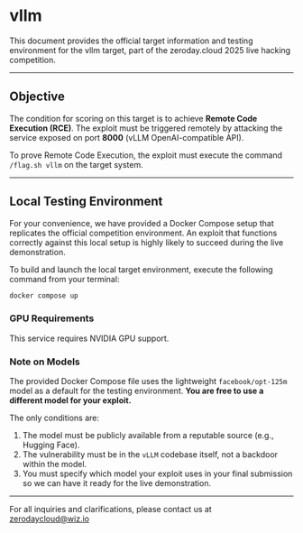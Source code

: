 # vllm

This document provides the official target information and testing environment for the vllm target, part of the zeroday.cloud 2025 live hacking competition.

-----

## Objective

The condition for scoring on this target is to achieve **Remote Code Execution (RCE)**. The exploit must be triggered remotely by attacking the service exposed on port **8000** (vLLM OpenAI-compatible API).

To prove Remote Code Execution, the exploit must execute the command `/flag.sh vllm` on the target system.

-----

## Local Testing Environment

For your convenience, we have provided a Docker Compose setup that replicates the official competition environment. An exploit that functions correctly against this local setup is highly likely to succeed during the live demonstration.

To build and launch the local target environment, execute the following command from your terminal:

```bash
docker compose up
```

### GPU Requirements

This service requires NVIDIA GPU support.

### Note on Models

The provided Docker Compose file uses the lightweight `facebook/opt-125m` model as a default for the testing environment. **You are free to use a different model for your exploit.**

The only conditions are:

1.  The model must be publicly available from a reputable source (e.g., Hugging Face).
2.  The vulnerability must be in the `vLLM` codebase itself, not a backdoor within the model.
3.  You must specify which model your exploit uses in your final submission so we can have it ready for the live demonstration.

-----

For all inquiries and clarifications, please contact us at zerodaycloud@wiz.io
